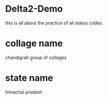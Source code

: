 # Delta2-Demo
this is all about the practice of all status codes.

# collage name
chandigrah group of collages

# state name
himachal predash

